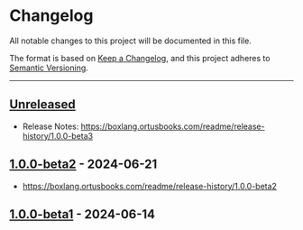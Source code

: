 # Changelog

All notable changes to this project will be documented in this file.

The format is based on [Keep a Changelog](https://keepachangelog.com/en/1.0.0/),
and this project adheres to [Semantic Versioning](https://semver.org/spec/v2.0.0.html).

* * *

## [Unreleased]

- Release Notes: https://boxlang.ortusbooks.com/readme/release-history/1.0.0-beta3

## [1.0.0-beta2] - 2024-06-21

- https://boxlang.ortusbooks.com/readme/release-history/1.0.0-beta2

## [1.0.0-beta1] - 2024-06-14

[Unreleased]: https://github.com/ortus-boxlang/BoxLang/compare/v1.0.0-beta2...HEAD

[1.0.0-beta2]: https://github.com/ortus-boxlang/BoxLang/compare/v1.0.0-beta2...v1.0.0-beta2

[1.0.0-beta1]: https://github.com/ortus-boxlang/BoxLang/compare/1430a77c4b547391692b935e5fe30a35e19b5ef4...v1.0.0-beta1
